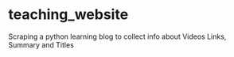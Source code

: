 # teaching_website
Scraping a python learning blog to collect info about Videos Links,
Summary and Titles

